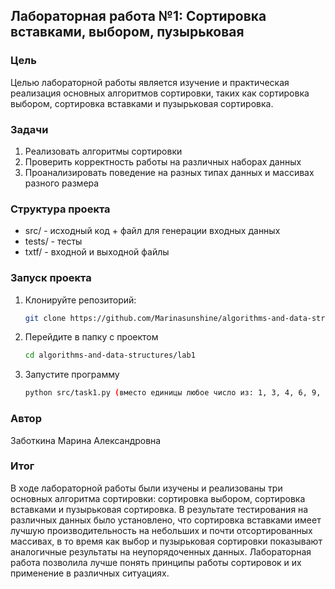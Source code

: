 ## Лабораторная работа №1: Сортировка вставками, выбором, пузырьковая ##

### Цель ### 
Целью лабораторной работы является изучение и практическая реализация основных алгоритмов сортировки, таких как сортировка выбором, сортировка вставками и пузырьковая сортировка. 

### Задачи ###
1. Реализовать алгоритмы сортировки
2. Проверить корректность работы на различных наборах данных
3. Проанализировать поведение на разных типах данных и массивах разного размера

### Структура проекта ###
* src/ - исходный код + файл для генерации входных данных
* tests/ - тесты
* txtf/ - входной и выходной файлы

### Запуск проекта ###
1. Клонируйте репозиторий:
   ```bash
   git clone https://github.com/Marinasunshine/algorithms-and-data-structures.git
2. Перейдите в папку с проектом
   ```bash
   cd algorithms-and-data-structures/lab1
4. Запустите программу
   ```bash
   python src/task1.py (вместо единицы любое число из: 1, 3, 4, 6, 9, 10

### Автор ###
   Заботкина Марина Александровна

### Итог ###
В ходе лабораторной работы были изучены и реализованы три основных алгоритма сортировки: сортировка выбором, сортировка вставками и пузырьковая сортировка. В результате тестирования на различных данных было установлено, что сортировка вставками имеет лучшую производительность на небольших и почти отсортированных массивах, в то время как выбор и пузырьковая сортировки показывают аналогичные результаты на неупорядоченных данных.
Лабораторная работа позволила лучше понять принципы работы сортировок и их применение в различных ситуациях.
